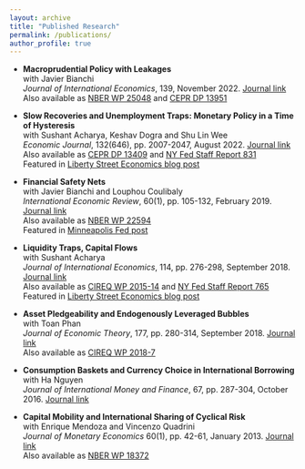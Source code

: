 ```yaml
---
layout: archive
title: "Published Research"
permalink: /publications/
author_profile: true
---
```


* **Macroprudential Policy with Leakages**\
  with Javier Bianchi\
  *Journal of International Economics*, 139, November 2022. [Journal link](https://www.sciencedirect.com/science/article/abs/pii/S0022199622000915)\
  Also available as [NBER WP 25048](https://www.nber.org/papers/w25048) and [CEPR DP 13951](https://cepr.org/publications/dp13951)
  
* **Slow Recoveries and Unemployment Traps: Monetary Policy in a Time of Hysteresis**\
  with Sushant Acharya, Keshav Dogra and Shu Lin Wee\
   *Economic Journal*, 132(646), pp. 2007-2047, August 2022. [Journal link](https://academic.oup.com/ej/article-abstract/132/646/2007/6563876?redirectedFrom=fulltext)\
  Also available as [CEPR DP 13409](https://cepr.org/publications/dp13409) and [NY Fed Staff Report 831](https://www.newyorkfed.org/research/staff_reports/sr831.html)\
  Featured in [Liberty Street Economics blog post](https://libertystreeteconomics.newyorkfed.org/2016/11/escaping-unemployment-traps/)
  
* **Financial Safety Nets**\
  with Javier Bianchi and Louphou Coulibaly\
   *International Economic Review*, 60(1), pp. 105-132, February 2019.  [Journal link](https://onlinelibrary.wiley.com/doi/abs/10.1111/iere.12346)\
  Also available as [NBER WP 22594](https://www.nber.org/papers/w22594)\
  Featured in [Minneapolis Fed post](https://www.minneapolisfed.org/article/2017/right-sizing-a-financial-safety-net)
  
* **Liquidity Traps, Capital Flows**\
   with Sushant Acharya\
   *Journal of International Economics*, 114, pp. 276-298, September 2018. [Journal link](https://www.sciencedirect.com/science/article/abs/pii/S0022199618301302)\
  Also available as [CIREQ WP 2015-14](https://cireqmontreal.com/wp-content/uploads/cahiers/14-2015-cah.pdf) and [NY Fed Staff Report 765](https://www.newyorkfed.org/medialibrary/media/research/staff_reports/sr765.pdf?la=en)\
  Featured in [Liberty Street Economics blog post](https://libertystreeteconomics.newyorkfed.org/2016/06/revisiting-the-case-for-international-policy-coordination/)
  
* **Asset Pledgeability and Endogenously Leveraged Bubbles**\
   with Toan Phan\
  *Journal of Economic Theory*, 177, pp. 280-314, September 2018. [Journal link](https://www.sciencedirect.com/science/article/abs/pii/S0022053118302813)\
  Also available as [CIREQ WP 2018-7](https://cireqmontreal.com/wp-content/uploads/cahiers/07-2018-cah.pdf)
  
* **Consumption Baskets and Currency Choice in International Borrowing**\
  with Ha Nguyen\
  *Journal of International Money and Finance*, 67, pp. 287-304, October 2016. [Journal link](https://www.sciencedirect.com/science/article/abs/pii/S0261560616300511)
  
* **Capital Mobility and International Sharing of Cyclical Risk**\
  with Enrique Mendoza and Vincenzo Quadrini\
  *Journal of Monetary Economics* 60(1), pp. 42-61, January 2013. [Journal link](https://www.sciencedirect.com/science/article/abs/pii/S0304393212000955)\
  Also available as [NBER WP 18372](https://www.nber.org/papers/w18372)


<!---
{% if author.googlescholar %}
  You can also find my articles on <u><a href="{{author.googlescholar}}">my Google Scholar profile</a>.</u>
{% endif %}

{% include base_path %}

{% for post in site.publications reversed %}
  {% include archive-single.html %}
{% endfor %}
-->

